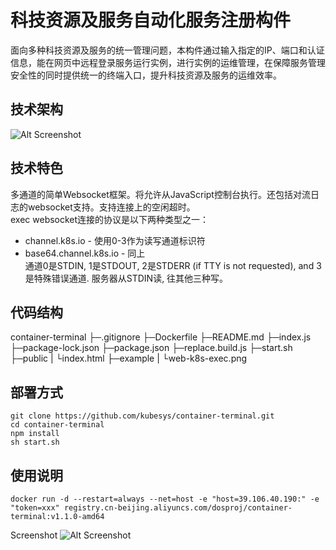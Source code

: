 # 科技资源及服务自动化服务注册构件

面向多种科技资源及服务的统一管理问题，本构件通过输入指定的IP、端口和认证信息，能在网页中远程登录服务运行实例，进行实例的运维管理，在保障服务管理安全性的同时提供统一的终端入口，提升科技资源及服务的运维效率。

## 技术架构

![Alt Screenshot](https://github.com/kubesys/container-terminal/example/架构1.png)

## 技术特色

多通道的简单Websocket框架。将允许从JavaScript控制台执行。还包括对流日志的websocket支持。支持连接上的空闲超时。   
exec websocket连接的协议是以下两种类型之一：
* channel.k8s.io - 使用0-3作为读写通道标识符
* base64.channel.k8s.io - 同上       
通道0是STDIN, 1是STDOUT, 2是STDERR (if TTY is not requested), and 3 是特殊错误通道. 服务器从STDIN读, 往其他三种写。


## 代码结构

container-terminal
├─.gitignore
├─Dockerfile
├─README.md
├─index.js
├─package-lock.json
├─package.json
├─replace.build.js
├─start.sh
├─public
|   └index.html
├─example
|    └web-k8s-exec.png

## 部署方式

```
git clone https://github.com/kubesys/container-terminal.git
cd container-terminal
npm install
sh start.sh
```
## 使用说明
```
docker run -d --restart=always --net=host -e "host=39.106.40.190:" -e "token=xxx" registry.cn-beijing.aliyuncs.com/dosproj/container-terminal:v1.1.0-amd64
```

Screenshot
![Alt Screenshot](https://github.com/samejack/web-k8s-exec/raw/master/example/web-k8s-exec.png)

